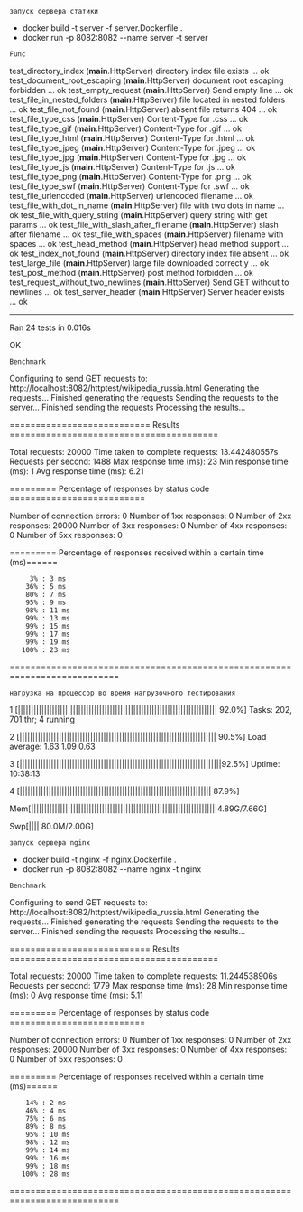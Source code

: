 ````
запуск сервера статики
````
- docker build -t server -f server.Dockerfile .
- docker run -p 8082:8082 --name server -t server

````
Func
````
test_directory_index (__main__.HttpServer)
directory index file exists ... ok
test_document_root_escaping (__main__.HttpServer)
document root escaping forbidden ... ok
test_empty_request (__main__.HttpServer)
Send empty line ... ok
test_file_in_nested_folders (__main__.HttpServer)
file located in nested folders ... ok
test_file_not_found (__main__.HttpServer)
absent file returns 404 ... ok
test_file_type_css (__main__.HttpServer)
Content-Type for .css ... ok
test_file_type_gif (__main__.HttpServer)
Content-Type for .gif ... ok
test_file_type_html (__main__.HttpServer)
Content-Type for .html ... ok
test_file_type_jpeg (__main__.HttpServer)
Content-Type for .jpeg ... ok
test_file_type_jpg (__main__.HttpServer)
Content-Type for .jpg ... ok
test_file_type_js (__main__.HttpServer)
Content-Type for .js ... ok
test_file_type_png (__main__.HttpServer)
Content-Type for .png ... ok
test_file_type_swf (__main__.HttpServer)
Content-Type for .swf ... ok
test_file_urlencoded (__main__.HttpServer)
urlencoded filename ... ok
test_file_with_dot_in_name (__main__.HttpServer)
file with two dots in name ... ok
test_file_with_query_string (__main__.HttpServer)
query string with get params ... ok
test_file_with_slash_after_filename (__main__.HttpServer)
slash after filename ... ok
test_file_with_spaces (__main__.HttpServer)
filename with spaces ... ok
test_head_method (__main__.HttpServer)
head method support ... ok
test_index_not_found (__main__.HttpServer)
directory index file absent ... ok
test_large_file (__main__.HttpServer)
large file downloaded correctly ... ok
test_post_method (__main__.HttpServer)
post method forbidden ... ok
test_request_without_two_newlines (__main__.HttpServer)
Send GET without to newlines ... ok
test_server_header (__main__.HttpServer)
Server header exists ... ok

----------------------------------------------------------------------
Ran 24 tests in 0.016s

OK


````
Benchmark
````
Configuring to send GET requests to: http://localhost:8082/httptest/wikipedia_russia.html
Generating the requests...
Finished generating the requests
Sending the requests to the server...
Finished sending the requests
Processing the results...

=========================== Results ========================================

Total requests:                                 20000
Time taken to complete requests:        13.442480557s
Requests per second:                             1488
Max response time (ms):                            23
Min response time (ms):                             1
Avg response time (ms):                          6.21

========= Percentage of responses by status code ==========================

Number of connection errors:                        0
Number of 1xx responses:                            0
Number of 2xx responses:                        20000
Number of 3xx responses:                            0
Number of 4xx responses:                            0
Number of 5xx responses:                            0

========= Percentage of responses received within a certain time (ms)======

         3% : 3 ms
        36% : 5 ms
        80% : 7 ms
        95% : 9 ms
        98% : 11 ms
        99% : 13 ms
        99% : 15 ms
        99% : 17 ms
        99% : 19 ms
       100% : 23 ms

===========================================================================

```
нагрузка на процессор во время нагрузочного тестирования
```
  1  [|||||||||||||||||||||||||||||||||||||||||||||||||||||||||||||||||||||||||||| 92.0%]   Tasks: 202, 701 thr; 4 running

  2  [|||||||||||||||||||||||||||||||||||||||||||||||||||||||||||||||||||||||||||  90.5%]   Load average: 1.63 1.09 0.63

  3  [|||||||||||||||||||||||||||||||||||||||||||||||||||||||||||||||||||||||||||||92.5%]   Uptime: 10:38:13

  4  [|||||||||||||||||||||||||||||||||||||||||||||||||||||||||||||||||||||||||    87.9%]

  Mem[|||||||||||||||||||||||||||||||||||||||||||||||||||||||||||||||||||||||4.89G/7.66G]

  Swp[||||                                                                   80.0M/2.00G]

````
запуск сервера nginx
````
- docker build -t nginx -f nginx.Dockerfile .
- docker run -p 8082:8082 --name nginx -t nginx

````
Benchmark
````
Configuring to send GET requests to: http://localhost:8082/httptest/wikipedia_russia.html
Generating the requests...
Finished generating the requests
Sending the requests to the server...
Finished sending the requests
Processing the results...

=========================== Results ========================================

Total requests:                                 20000
Time taken to complete requests:        11.244538906s
Requests per second:                             1779
Max response time (ms):                            28
Min response time (ms):                             0
Avg response time (ms):                          5.11

========= Percentage of responses by status code ==========================

Number of connection errors:                        0
Number of 1xx responses:                            0
Number of 2xx responses:                        20000
Number of 3xx responses:                            0
Number of 4xx responses:                            0
Number of 5xx responses:                            0

========= Percentage of responses received within a certain time (ms)======

        14% : 2 ms
        46% : 4 ms
        75% : 6 ms
        89% : 8 ms
        95% : 10 ms
        98% : 12 ms
        99% : 14 ms
        99% : 16 ms
        99% : 18 ms
       100% : 28 ms

===========================================================================
